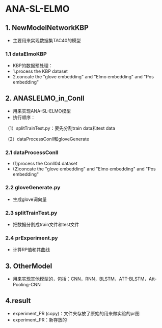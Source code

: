 # ANA-SL-ELMO

## 1. NewModelNetworkKBP

- 主要用来实现数据集TAC40的模型

### 1.1 dataElmoKBP

- KBP的数据预处理：
- 1.process the KBP dataset
- 2.concate the "glove embedding" and "Elmo embedding" and "Pos embedding"

## 2. ANASLELMO_in_Conll

- 用来实现ANA-SL-ELMO模型
- 执行顺序：

（1）splitTrainTest.py：要先分割train data和test data

（2）dataProcessConll和gloveGenerate

### 2.1 dataProcessConll

- (1)process the Conll04 dataset
- (2)concate the "glove embedding" and "Elmo embedding" and "Pos embedding"

### 2.2 gloveGenerate.py
- 生成glove词向量

### 2.3 splitTrainTest.py
- 把数据分割成train文件和test文件

### 2.4 prExperiment.py
- 计算RP值和其曲线

## 3. OtherModel
- 用来实现其他模型的，包括：CNN，RNN，BLSTM，ATT-BLSTM，Att-Pooling-CNN

## 4.result
- experiment_PR (copy)：文件夹存放了原始的用来做实验的pr图
- experiment_PR：新存放的
